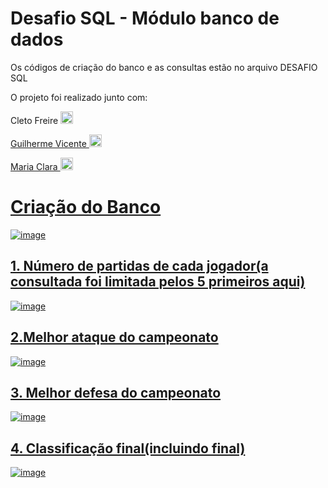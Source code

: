 # Desafio SQL - Módulo banco de dados

Os códigos de criação do banco e as consultas estão no arquivo DESAFIO SQL

O projeto foi realizado junto com:

Cleto Freire <a href="https://www.linkedin.com/in/cleto-freire-data-science/" target="_blank"><img src="https://cdn.jsdelivr.net/gh/devicons/devicon/icons/linkedin/linkedin-original.svg" width="20" height="20" />

Guilherme Vicente <a href="https://www.linkedin.com/in/guilhermevicentecp" target="_blank"><img src="https://cdn.jsdelivr.net/gh/devicons/devicon/icons/linkedin/linkedin-original.svg" width="20" height="20" />

Maria Clara <a href="https://www.linkedin.com/in/mariaclararibeiros/" target="_blank"><img src="https://cdn.jsdelivr.net/gh/devicons/devicon/icons/linkedin/linkedin-original.svg" width="20" height="20" />


# Criação do Banco
![image](https://user-images.githubusercontent.com/97578244/213737365-9f9ef812-627c-49ca-8d3e-5e3e7b3d8265.png)

## 1. Número de partidas de cada jogador(a consultada foi limitada pelos 5 primeiros aqui)
![image](https://user-images.githubusercontent.com/97578244/213736006-5c5c8209-0829-4716-88b4-73aaef252664.png)
## 2.Melhor ataque do campeonato
![image](https://user-images.githubusercontent.com/97578244/213735878-b2378a49-710e-4985-b000-a546f4a1797d.png)
## 3. Melhor defesa do campeonato
![image](https://user-images.githubusercontent.com/97578244/213735730-fe39d87a-f215-4f94-b4ae-a13825dd9c09.png)
## 4. Classificação final(incluindo final)
![image](https://user-images.githubusercontent.com/97578244/213735659-580a90c4-523a-47b3-bf1b-537d997aabe2.png)













